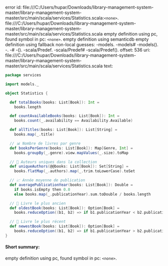 error id: file:///C:/Users/hupar/Downloads/library-management-system-master/library-management-system-master/src/main/scala/services/Statistics.scala:`<none>`.
file:///C:/Users/hupar/Downloads/library-management-system-master/library-management-system-master/src/main/scala/services/Statistics.scala
empty definition using pc, found symbol in pc: `<none>`.
empty definition using semanticdb
empty definition using fallback
non-local guesses:
	 -models.
	 -models#
	 -models().
	 -.
	 -#
	 -().
	 -scala/Predef.
	 -scala/Predef#
	 -scala/Predef().
offset: 536
uri: file:///C:/Users/hupar/Downloads/library-management-system-master/library-management-system-master/src/main/scala/services/Statistics.scala
text:
```scala
package services

import models._

object Statistics {

  def totalBooks(books: List[Book]): Int =
    books.length

  def countAvailableBooks(books: List[Book]): Int =
    books.count(_.availability == Availability.Available)

  def allTitles(books: List[Book]): List[String] =
    books.map(_.title)

  // 📊 Nombre de livres par genre
  def booksPerGenre(books: List[Book]): Map[Genre, Int] =
    books.groupBy(_.genre).view.mapValues(_.size).toMap

  // 👤 Auteurs uniques dans la collection
  def uniqueAuthors(@@books: List[Book]): Set[String] =
    books.flatMap(_.authors).map(_.trim.toLowerCase).toSet

  // 📈 Année moyenne de publication
  def averagePublicationYear(books: List[Book]): Double =
    if books.isEmpty then 0.0
    else books.map(_.publicationYear).sum.toDouble / books.length

  // 🧓 Livre le plus ancien
  def oldestBook(books: List[Book]): Option[Book] =
    books.reduceOption((b1, b2) => if b1.publicationYear < b2.publicationYear then b1 else b2)

  // 📖 Livre le plus récent
  def newestBook(books: List[Book]): Option[Book] =
    books.reduceOption((b1, b2) => if b1.publicationYear > b2.publicationYear then b1 else b2)
}

```


#### Short summary: 

empty definition using pc, found symbol in pc: `<none>`.